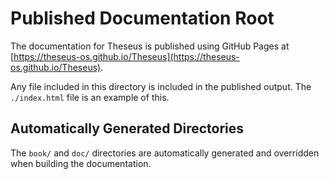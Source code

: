 # Published Documentation Root

The documentation for Theseus is published using GitHub Pages at [https://theseus-os.github.io/Theseus](https://theseus-os.github.io/Theseus).

Any file included in this directory is included in the published output. The `./index.html` file is an example of this.

## Automatically Generated Directories

The `book/` and `doc/` directories are automatically generated and overridden when building the documentation.
